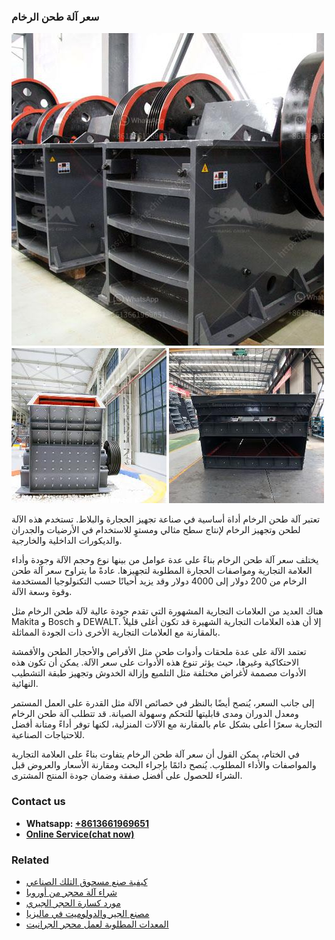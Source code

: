 <h3>سعر آلة طحن الرخام</h3><img src='1701850966.jpg' alt=''><p>تعتبر آلة طحن الرخام أداة أساسية في صناعة تجهيز الحجارة والبلاط. تستخدم هذه الآلة لطحن وتجهيز الرخام لإنتاج سطح مثالي ومستوٍ للاستخدام في الأرضيات والجدران والديكورات الداخلية والخارجية.</p><p>يختلف سعر آلة طحن الرخام بناءً على عدة عوامل من بينها نوع وحجم الآلة وجودة وأداء العلامة التجارية ومواصفات الحجارة المطلوبة لتجهيزها. عادةً ما يتراوح سعر آلة طحن الرخام من 200 دولار إلى 4000 دولار وقد يزيد أحيانًا حسب التكنولوجيا المستخدمة وقوة وسعة الآلة.</p><p>هناك العديد من العلامات التجارية المشهورة التي تقدم جودة عالية لآلة طحن الرخام مثل Makita و Bosch و DEWALT. إلا أن هذه العلامات التجارية الشهيرة قد تكون أغلى قليلاً بالمقارنة مع العلامات التجارية الأخرى ذات الجودة المماثلة.</p><p>تعتمد الآلة على عدة ملحقات وأدوات طحن مثل الأقراص والأحجار الطحن والأقمشة الاحتكاكية وغيرها، حيث يؤثر تنوع هذه الأدوات على سعر الآلة. يمكن أن تكون هذه الأدوات مصممة لأغراض مختلفة مثل التلميع وإزالة الخدوش وتجهيز طبقة التشطيب النهائية.</p><p>إلى جانب السعر، يُنصح أيضًا بالنظر في خصائص الآلة مثل القدرة على العمل المستمر ومعدل الدوران ومدى قابليتها للتحكم وسهولة الصيانة. قد تتطلب آلة طحن الرخام التجارية سعرًا أعلى بشكل عام بالمقارنة مع الآلات المنزلية، لكنها توفر أداءً ومتانة أفضل للاحتياجات الصناعية.</p><p>في الختام، يمكن القول أن سعر آلة طحن الرخام يتفاوت بناءً على العلامة التجارية والمواصفات والأداء المطلوب. يُنصح دائمًا بإجراء البحث ومقارنة الأسعار والعروض قبل الشراء للحصول على أفضل صفقة وضمان جودة المنتج المشترى.</p><h3>Contact us</h3><ul><li><strong>Whatsapp:&nbsp;<a href="https://wa.me/8613661969651">+8613661969651</a></strong></li><li><a href="https://swt.shibang-china.com/?git&amp;zhl&amp;سعر آلة طحن الرخام"><strong>Online Service(chat now)</strong></a></li></ul><h3>Related</h3><ul><li><a href='كيفية صنع مسحوق التلك الصناعي.md'>كيفية صنع مسحوق التلك الصناعي</a></li><li><a href='شراء آلة محجر من أوروبا.md'>شراء آلة محجر من أوروبا</a></li><li><a href='مورد كسارة الحجر الجيري.md'>مورد كسارة الحجر الجيري</a></li><li><a href='مصنع الجير والدولوميت في ماليزيا.md'>مصنع الجير والدولوميت في ماليزيا</a></li><li><a href='المعدات المطلوبة لعمل محجر الجرانيت.md'>المعدات المطلوبة لعمل محجر الجرانيت</a></li></ul>